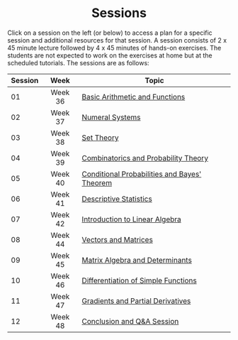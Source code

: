 <h1 align="center">Sessions</h1>

Click on a session on the left (or below) to access a plan for a specific session and additional resources for that session. A session consists of 2 x 45 minute lecture followed by 4 x 45 minutes of hands-on exercises. The students are not expected to work on the exercises at home but at the scheduled tutorials. The sessions are as follows:

<div markdown="1" style="text-align:center;">

| Session | Week                | Topic                        |
| ------- | :----:              | ---------------------------- |
| 01      | Week 36             | [Basic Arithmetic and Functions](/MSE1_25/01/) |
| 02      | Week 37             | [Numeral Systems](/MSE1_25/02/) |
| 03      | Week 38             | [Set Theory](/MSE1_25/03/) |
| 04      | Week 39             | [Combinatorics and Probability Theory](/MSE1_25/04/) |
| 05      | Week 40             | [Conditional Probabilities and Bayes' Theorem](/MSE1_25/05/) |
| 06      | Week 41             | [Descriptive Statistics](/MSE1_25/06/) |
| 07      | Week 42             | [Introduction to Linear Algebra](/MSE1_25/07/) |
| 08      | Week 44             | [Vectors and Matrices](/MSE1_25/08/) |
| 09      | Week 45             | [Matrix Algebra and Determinants](/MSE1_25/09/) |
| 10      | Week 46             | [Differentiation of Simple Functions](/MSE1_25/10/) |
| 11      | Week 47             | [Gradients and Partial Derivatives](/MSE1_25/11/) |
| 12      | Week 48             | [Conclusion and Q&A Session](/MSE1_25/12/) |

</div>